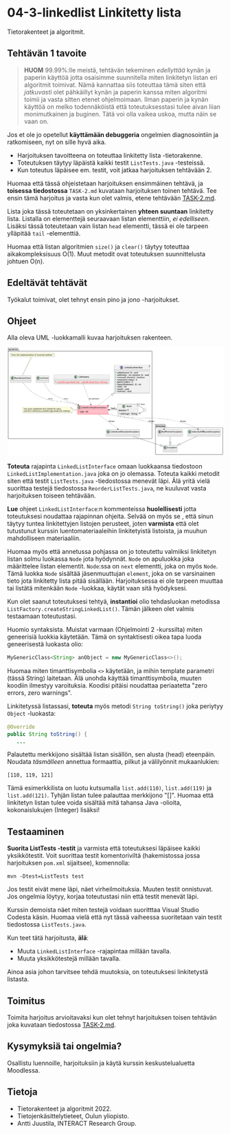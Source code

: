# 04-3-linkedlist Linkitetty lista

Tietorakenteet ja algoritmit.

## Tehtävän 1 tavoite

> **HUOM** 99.99%:lle meistä, tehtävän tekeminen *edellyttää* kynän ja paperin käyttöä jotta osaisimme suunnitella miten linkitetyn listan eri algoritmit toimivat. Nämä kannattaa siis toteuttaa tämä siten että *jatkuvasti* olet pähkäillyt kynän ja paperin kanssa miten algoritmi toimii ja vasta sitten etenet ohjelmoimaan. Ilman paperin ja kynän käyttöä on melko todennäköistä että toteutuksesstasi tulee aivan liian monimutkainen ja buginen. Tätä voi olla vaikea uskoa, mutta näin se vaan on.

Jos et ole jo opetellut **käyttämään debuggeria** ongelmien diagnosointiin ja ratkomiseen, nyt on sille hyvä aika.

* Harjoituksen tavoitteena on toteuttaa linkitetty lista -tietorakenne.
* Toteutuksen täytyy läpäistä kaikki testit `ListTests.java` -testeissä.
* Kun toteutus läpäisee em. testit, voit jatkaa harjoituksen tehtävään 2.

Huomaa että tässä ohjeistetaan harjoituksen ensimmäinen tehtävä, ja **toisessa tiedostossa** `TASK-2.md` kuvataan harjoituksen toinen tehtävä. Tee ensin tämä harjoitus ja vasta kun olet valmis, etene tehtävään [TASK-2.md](TASK-2.md).

Lista joka tässä toteutetaan on yksinkertainen **yhteen suuntaan** linkitetty lista. Listalla on elementtejä seuraavaan listan elementtiin, *ei edelliseen*. Lisäksi tässä toteutetaan vain listan `head` elementti, tässä ei ole tarpeen ylläpitää `tail` -elementtiä.

Huomaa että listan algoritmien `size()` ja `clear()` täytyy toteuttaa aikakompleksisuus O(1). Muut metodit ovat toteutuksen suunnittelusta johtuen O(n).

## Edeltävät tehtävät

Työkalut toimivat, olet tehnyt ensin pino ja jono -harjoitukset.

## Ohjeet

Alla oleva UML -luokkamalli kuvaa harjoituksen rakenteen.

![UML class diagram](classes.png)

**Toteuta** rajapinta `LinkedListInterface` omaan luokkaansa tiedostoon `LinkedListImplementation.java` joka on jo olemassa. Toteuta kaikki metodit siten että testit `ListTests.java` -tiedostossa menevät läpi. Älä yritä vielä suorittaa testejä tiedostossa `ReorderListTests.java`, ne kuuluvat vasta harjoituksen toiseen tehtävään.

**Lue** ohjeet `LinkedListInterface`:n kommenteissa **huolellisesti** jotta toteutuksesi noudattaa rajapinnan ohjeita. Selvää on myös se , että sinun täytyy tuntea linkitettyjen listojen perusteet, joten **varmista** että olet tutustunut kurssin luentomateriaaleihin linkitetyistä listoista, ja muuhun mahdolliseen materiaaliin.

Huomaa myös että annetussa pohjassa on jo toteutettu valmiiksi linkitetyn listan solmu luokassa `Node` jota hyödynnät. `Node` on apuluokka joka määrittelee listan elementit. `Node`:ssa on `next` elementti, joka on myös `Node`. Tämä luokka `Node` sisältää jäsenmuuttujan `element`, joka on se varsinainen tieto jota linkitetty lista pitää sisällään. Harjoituksessa ei ole tarpeen muuttaa tai listätä mitenkään `Node` -luokkaa, käytät vaan sitä hyödyksesi.

Kun olet saanut toteutuksesi tehtyä, **instantioi** olio tehdasluokan metodissa `ListFactory.createStringLinkedList()`. Tämän jälkeen olet valmis testaamaan toteutustasi.

Huomio syntaksista. Muistat varmaan (Ohjelmointi 2 -kurssilta) miten geneerisiä luokkia käytetään. Tämä on syntaktisesti oikea tapa luoda geneerisestä luokasta olio:

```Java
MyGenericClass<String> anObject = new MyGenericClass<>();
```

Huomaa miten timanttisymbolia `<>` käytetään, ja mihin template parametri (tässä String) laitetaan. Älä unohda käyttää timanttisymbolia, muuten koodiin ilmestyy varoituksia. Koodisi pitäisi noudattaa periaatetta "zero errors, zero warnings".

Linkitetyssä listassasi, **toteuta** myös metodi `String toString()` joka periytyy `Object` -luokasta:

```Java
@Override
public String toString() {
   ...
```
Palautettu merkkijono sisältää listan sisällön, sen alusta (head) eteenpäin. Noudata *täsmälleen* annettua formaattia, pilkut ja välilyönnit mukaanlukien:

```text
[110, 119, 121]
```

Tämä esimerkkilista on luotu kutsumalla `list.add(110)`, `list.add(119)` ja `list.add(121)`. Tyhjän listan tulee palauttaa merkkijono "[]". Huomaa että linkitetyn listan tulee voida sisältää mitä tahansa Java -olioita, kokonaislukujen (Integer) lisäksi!

## Testaaminen

**Suorita ListTests -testit** ja varmista että toteutuksesi läpäisee kaikki yksikkötestit. Voit suorittaa testit komentoriviltä (hakemistossa jossa harjoituksen `pom.xml` sijaitsee), komennolla:

```
mvn -Dtest=ListTests test
```

Jos testit eivät mene läpi, näet virheilmoituksia. Muuten testit onnistuvat. Jos ongelmia löytyy, korjaa toteutustasi niin että testit menevät läpi.

Kurssin demoista näet miten testejä voidaan suoritttaa Visual Studio Codesta käsin. Huomaa vielä että nyt tässä vaiheessa suoritetaan vain testit tiedostossa `ListTests.java`.

Kun teet tätä harjoitusta, **älä**:

* Muuta `LinkedListInterface` -rajapintaa millään tavalla.
* Muuta yksikkötestejä millään tavalla.

Ainoa asia johon tarvitsee tehdä muutoksia, on toteutuksesi linkitetystä listasta.

## Toimitus

Toimita harjoitus arvioitavaksi kun olet tehnyt harjoituksen toisen tehtävän joka kuvataan tiedostossa [TASK-2.md](TASK-2.md).

## Kysymyksiä tai ongelmia?

Osallistu luennoille, harjoituksiin ja käytä kurssin keskustelualuetta Moodlessa.

## Tietoja

* Tietorakenteet ja algoritmit 2022.
* Tietojenkäsittelytieteet, Oulun yliopisto.
* Antti Juustila, INTERACT Research Group.
